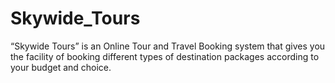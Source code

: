 # Skywide_Tours
 “Skywide Tours” is an Online Tour and Travel Booking system that gives you the facility of booking different types of destination packages according to your budget and choice.
